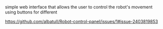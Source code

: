 simple web interface that allows the user to control the robot's movement using buttons for different

https://github.com/albatull/Robot-control-panel/issues/1#issue-2403819853
